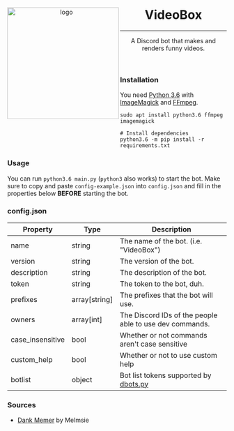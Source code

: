 <div align="center">
  <img src="https://get.snaz.in/55hTerC.png" alt="logo" align="left" width=256>
  <h1>VideoBox</h1>
  <hr>
  <p>A Discord bot that makes and renders funny videos.</p>
</div>
<br>

### Installation
You need [Python 3.6](https://www.python.org/) with [ImageMagick](http://www.imagemagick.org/) and [FFmpeg](https://ffmpeg.org/).
```
sudo apt install python3.6 ffmpeg imagemagick

# Install dependencies
python3.6 -m pip install -r requirements.txt
```

### Usage
You can run `python3.6 main.py` (`python3` also works) to start the bot.
Make sure to copy and paste `config-example.json` into `config.json` and fill in the properties below **BEFORE** starting the bot.

### config.json
| Property | Type | Description |
| -------- | ---- | ----------- |
| name | string | The name of the bot. (i.e. "VideoBox") |
| version | string | The version of the bot. |
| description | string | The description of the bot. |
| token | string | The token to the bot, duh. |
| prefixes | array[string] | The prefixes that the bot will use. |
| owners | array[int] | The Discord IDs of the people able to use dev commands. |
| case_insensitive | bool | Whether or not commands aren't case sensitive |
| custom_help | bool | Whether or not to use custom help |
| botlist | object | Bot list tokens supported by [dbots.py](https://github.com/dbots-pkg/dbots.py) |

### Sources
- [Dank Memer](https://github.com/DankMemer) by Melmsie
